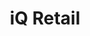 ---
title: "iQ Retail"
seoTitle: "iQ Retail integration"
seoDescription: "Here’s how iQ Retail works with your applications to streamline your workflow."
summary: "IQ Retail gives you business accounting and management solutions designed to work in a retail, distributive and hospitality environment."
lead: "Stock2Shop can integrate IQ Retail with various B2B and B2C ecommerce and logistic applications. Here is how we can help you automate your business."
image: "/uploads/logo-platform-iq-retail.png"
imageAlt: iq retail logo
type: "source"
source: "iq-retail"
tags: ["erp"]
aliases:
    - /integrations//iq-retail/
---